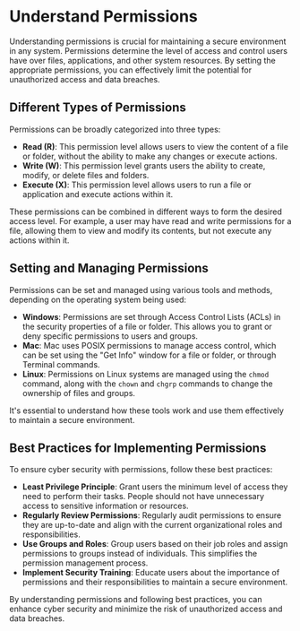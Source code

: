 # Understand Permissions

Understanding permissions is crucial for maintaining a secure environment in any system. Permissions determine the level of access and control users have over files, applications, and other system resources. By setting the appropriate permissions, you can effectively limit the potential for unauthorized access and data breaches.

## Different Types of Permissions

Permissions can be broadly categorized into three types:

- **Read (R)**: This permission level allows users to view the content of a file or folder, without the ability to make any changes or execute actions.
- **Write (W)**: This permission level grants users the ability to create, modify, or delete files and folders.
- **Execute (X)**: This permission level allows users to run a file or application and execute actions within it.

These permissions can be combined in different ways to form the desired access level. For example, a user may have read and write permissions for a file, allowing them to view and modify its contents, but not execute any actions within it.

## Setting and Managing Permissions

Permissions can be set and managed using various tools and methods, depending on the operating system being used:

- **Windows**: Permissions are set through Access Control Lists (ACLs) in the security properties of a file or folder. This allows you to grant or deny specific permissions to users and groups.
- **Mac**: Mac uses POSIX permissions to manage access control, which can be set using the "Get Info" window for a file or folder, or through Terminal commands.
- **Linux**: Permissions on Linux systems are managed using the `chmod` command, along with the `chown` and `chgrp` commands to change the ownership of files and groups.

It's essential to understand how these tools work and use them effectively to maintain a secure environment.

## Best Practices for Implementing Permissions

To ensure cyber security with permissions, follow these best practices:

- **Least Privilege Principle**: Grant users the minimum level of access they need to perform their tasks. People should not have unnecessary access to sensitive information or resources.
- **Regularly Review Permissions**: Regularly audit permissions to ensure they are up-to-date and align with the current organizational roles and responsibilities.
- **Use Groups and Roles**: Group users based on their job roles and assign permissions to groups instead of individuals. This simplifies the permission management process.
- **Implement Security Training**: Educate users about the importance of permissions and their responsibilities to maintain a secure environment.

By understanding permissions and following best practices, you can enhance cyber security and minimize the risk of unauthorized access and data breaches.

